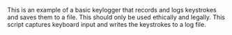 This is an example of a basic keylogger that records and logs keystrokes and saves them to a file. This should only be used ethically and legally.
This script captures keyboard input and writes the keystrokes to a log file.
